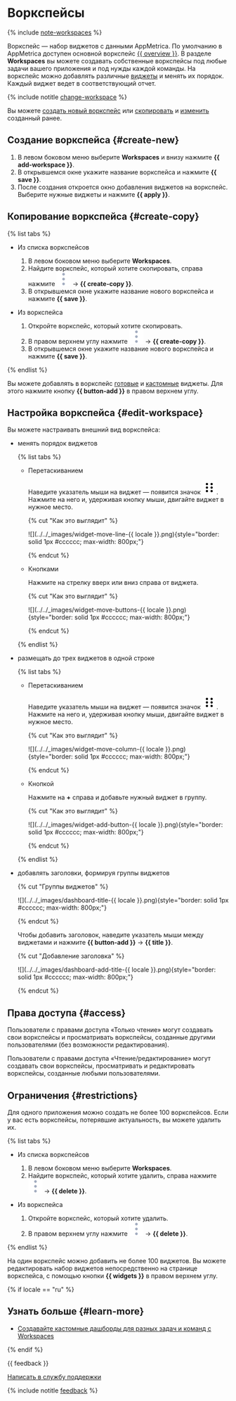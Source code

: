 # Воркспейсы

{% include [note-workspaces](_includes//note-workspaces.md) %}

Воркспейс — набор виджетов с данными AppMetrica. По умолчанию в AppMetrica доступен основной воркспейс [{{ overview }}](dashboard.md). В разделе **Workspaces** вы можете создавать собственные воркспейсы под любые задачи вашего приложения и под нужды каждой команды. На воркспейс можно добавлять различные [виджеты](widgets.md) и менять их порядок. Каждый виджет ведет в соответствующий отчет.

{% include notitle [change-workspace](_includes/change-workspace.md) %}

Вы можете [создать новый воркспейс](#create-new) или [скопировать](#create-copy) и [изменить](#edit-workspace) созданный ранее.

## Создание воркспейса {#create-new}

1. В левом боковом меню выберите **Workspaces** и внизу нажмите **{{ add-workspace }}**.
1. В открывшемся окне укажите название воркспейса и нажмите **{{ save }}**.
1. После создания откроется окно добавления виджетов на воркспейс. Выберите нужные виджеты и нажмите **{{ apply }}**.

## Копирование воркспейса {#create-copy}

{% list tabs %}

- Из списка воркспейсов

   1. В левом боковом меню выберите **Workspaces**.
   1. Найдите воркспейс, который хотите скопировать, справа нажмите ![](../../_images/dots.svg) → **{{ create-copy }}**.
   1. В открывшемся окне укажите название нового воркспейса и нажмите **{{ save }}**.  

- Из воркспейса

   1. Откройте воркспейс, который хотите скопировать.
   1. В правом верхнем углу нажмите ![](../../_images/dots.svg) → **{{ create-copy }}**.
   1. В открывшемся окне укажите название нового воркспейса и нажмите **{{ save }}**.  

{% endlist %}

Вы можете добавлять в воркспейс [готовые](widgets.md#preset) и [кастомные](widgets.md#custom) виджеты. Для этого нажмите кнопку **{{ button-add }}** в правом верхнем углу.

## Настройка воркспейса {#edit-workspace} 

Вы можете настраивать внешний вид воркспейса:

- менять порядок виджетов

   {% list tabs %}
   
   - Перетаскиванием
   
      Наведите указатель мыши на виджет — появится значок ![](../../_images/icon-move.svg). Нажмите на него и, удерживая кнопку мыши, двигайте виджет в нужное место.

      {% cut "Как это выглядит" %}
      
      ![](../../_images/widget-move-line-{{ locale }}.png){style="border: solid 1px #cccccc; max-width: 800px;"} 
      
      {% endcut %}
   
   - Кнопками
   
      Нажмите на стрелку вверх или вниз справа от виджета.

      {% cut "Как это выглядит" %}
      
      ![](../../_images/widget-move-buttons-{{ locale }}.png){style="border: solid 1px #cccccc; max-width: 800px;"} 
      
      {% endcut %}     
   
   {% endlist %}

- размещать до трех виджетов в одной строке

   {% list tabs %}
   
   - Перетаскиванием
   
      Наведите указатель мыши на виджет — появится значок ![](../../_images/icon-move.svg). Нажмите на него и, удерживая кнопку мыши, двигайте виджет в нужное место.
      
      {% cut "Как это выглядит" %}
      
      ![](../../_images/widget-move-column-{{ locale }}.png){style="border: solid 1px #cccccc; max-width: 800px;"} 
      
      {% endcut %}     
   
   - Кнопкой
   
     Нажмите на **+** справа и добавьте нужный виджет в группу.

      {% cut "Как это выглядит" %}
      
      ![](../../_images/widget-add-button-{{ locale }}.png){style="border: solid 1px #cccccc; max-width: 800px;"} 
      
      {% endcut %}     
   
   {% endlist %}

- добавлять заголовки, формируя группы виджетов

   {% cut "Группы виджетов" %}
    
   ![](../../_images/dashboard-title-{{ locale }}.png){style="border: solid 1px #cccccc; max-width: 800px;"} 
    
   {% endcut %}

   Чтобы добавить заголовок, наведите указатель мыши между виджетами и нажмите **{{ button-add }}** → **{{ title }}**.

   {% cut "Добавление заголовка" %}
    
   ![](../../_images/dashboard-add-title-{{ locale }}.png){style="border: solid 1px #cccccc; max-width: 800px;"} 
    
   {% endcut %}

## Права доступа {#access}

Пользователи с правами доступа «Только чтение» могут создавать свои воркспейсы и просматривать воркспейсы, созданные другими пользователями (без возможности редактирования).

Пользователи с правами доступа «Чтение/редактирование» могут создавать свои воркспейсы, просматривать и редактировать воркспейсы, созданные любыми пользователями.

## Ограничения {#restrictions}

Для одного приложения можно создать не более 100 воркспейсов. Если у вас есть воркспейсы, потерявшие актуальность, вы можете удалить их.

{% list tabs %}

- Из списка воркспейсов

   1. В левом боковом меню выберите **Workspaces**.
   1. Найдите воркспейс, который хотите удалить, справа нажмите ![](../../_images/dots.svg) → **{{ delete }}**. 

- Из воркспейса

   1. Откройте воркспейс, который хотите удалить.
   1. В правом верхнем углу нажмите ![](../../_images/dots.svg) → **{{ delete }}**.  

{% endlist %}

На один воркспейс можно добавить не более 100 виджетов. Вы можете редактировать набор виджетов непосредственно на странице воркспейса, с помощью кнопки **{{ widgets }}** в правом верхнем углу.

{% if locale == "ru" %}

## Узнать больше {#learn-more}

- [Создавайте кастомные дашборды для разных задач и команд с Workspaces](https://appmetrica.yandex.ru/about/blog/workspaces)

{% endif %}

{{ feedback }}

<a href="../troubleshooting/feedback-new.html">
  <span class="button">Написать в службу поддержки</span>
</a>

{% include notitle [feedback](../_includes/feedback-button.md) %}

